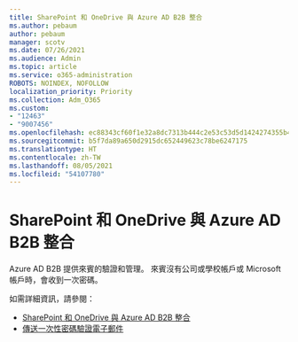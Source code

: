 ```yaml
---
title: SharePoint 和 OneDrive 與 Azure AD B2B 整合
ms.author: pebaum
author: pebaum
manager: scotv
ms.date: 07/26/2021
ms.audience: Admin
ms.topic: article
ms.service: o365-administration
ROBOTS: NOINDEX, NOFOLLOW
localization_priority: Priority
ms.collection: Adm_O365
ms.custom:
- "12463"
- "9007456"
ms.openlocfilehash: ec88343cf60f1e32a8dc7313b444c2e53c53d5d1424274355b4c96042f0dc629
ms.sourcegitcommit: b5f7da89a650d2915dc652449623c78be6247175
ms.translationtype: HT
ms.contentlocale: zh-TW
ms.lasthandoff: 08/05/2021
ms.locfileid: "54107780"
---
```

# <a name="sharepoint-and-onedrive-integration-with-azure-ad-b2b"></a>SharePoint 和 OneDrive 與 Azure AD B2B 整合

Azure AD B2B 提供來賓的驗證和管理。 來賓沒有公司或學校帳戶或 Microsoft 帳戶時，會收到一次密碼。

如需詳細資訊，請參閱： 

- [SharePoint 和 OneDrive 與 Azure AD B2B 整合](/sharepoint/sharepoint-azureb2b-integration)
- [傳送一次性密碼驗證電子郵件](/azure/active-directory/external-identities/one-time-passcode)


